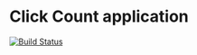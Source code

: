 # Click Count application

[![Build Status](https://travis-ci.org/bbenabbes/click-count.svg?branch=master)](https://travis-ci.org/bbenabbes/click-count)
